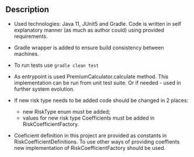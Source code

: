 ## Description

- Used technologies: Java 11, JUnit5 and Gradle. Code is written in self explanatory manner (as much as author could) using provided requirements.
- Gradle wrapper is added to ensure build consistency between machines. 
- To run tests use `gradle clean test`

- As entrypoint is used PremiumCalculator.calculate method. This implementation can be run from unit test suite. Or if needed - used in further system evolution.
- If new risk type needs to be added code should be changed in 2 places:
    * new RiskType enum must be added;
    * values for new risk type Coefficients must be added in RiskCoefficientFactory.
- Coeficient definition in this project are provided as constants in RiskCoefficientDefinitions. To use other ways of providing coeffients new implementation of RiskCoefficientFactory should be used. 

